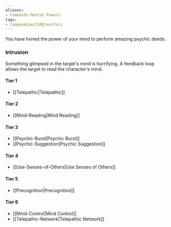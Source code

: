 ```yaml
---  
aliases:  
- Commands Mental Powers  
tags:  
- Compendium/CSRD/en/Foci  
---
```

  
You have honed the power of your mind to perform amazing psychic deeds.  
 ### Intrusion  
Something glimpsed in the target's mind is horrifying. A feedback loop allows the target to read the character's mind.
  
#### Tier 1  
* [[Telepathic|Telepathic]]  
#### Tier 2  
  
* [[Mind-Reading|Mind Reading]]  
#### Tier 3  
  
  - [[Psychic-Burst|Psychic Burst]]  
  - [[Psychic-Suggestion|Psychic Suggestion]]  
#### Tier 4  
  
* [[Use-Senses-of-Others|Use Senses of Others]]  
#### Tier 5  
  
* [[Precognition|Precognition]]  
#### Tier 6  
  
  - [[Mind-Control|Mind Control]]  
  - [[Telepathic-Network|Telepathic Network]]  
